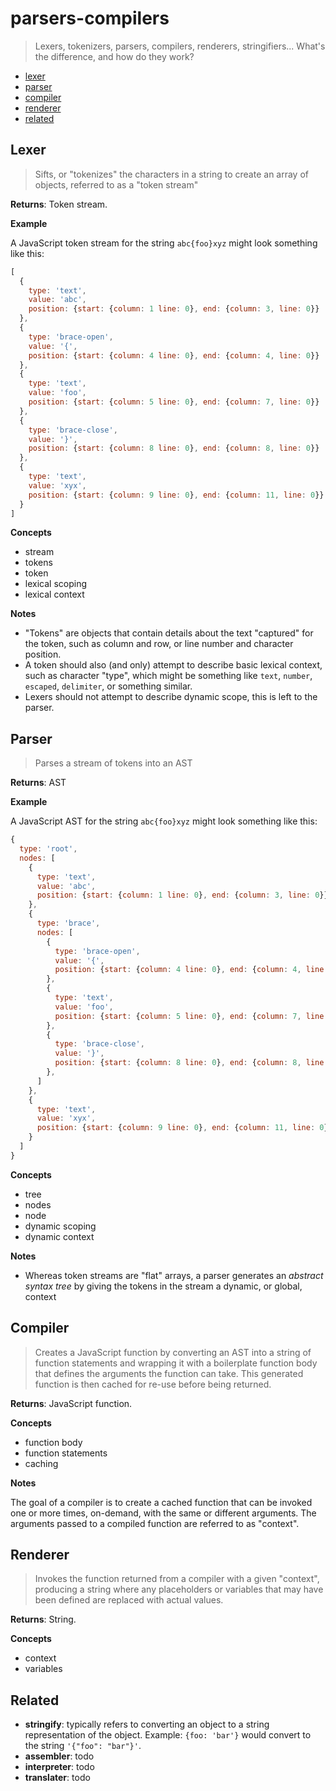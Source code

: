 # parsers-compilers

> Lexers, tokenizers, parsers, compilers, renderers, stringifiers... What's the difference, and how do they work? 

- [lexer](#lexer)
- [parser](#parser)
- [compiler](#compiler)
- [renderer](#renderer)
- [related](#related)

## Lexer

> Sifts, or "tokenizes" the characters in a string to create an array of objects, referred to as a "token stream"

**Returns**: Token stream.

**Example**

A JavaScript token stream for the string `abc{foo}xyz` might look something like this:

```js
[
  {
    type: 'text',
    value: 'abc',
    position: {start: {column: 1 line: 0}, end: {column: 3, line: 0}}
  },
  {
    type: 'brace-open',
    value: '{',
    position: {start: {column: 4 line: 0}, end: {column: 4, line: 0}}
  },
  {
    type: 'text',
    value: 'foo',
    position: {start: {column: 5 line: 0}, end: {column: 7, line: 0}}
  },
  {
    type: 'brace-close',
    value: '}',
    position: {start: {column: 8 line: 0}, end: {column: 8, line: 0}}
  },
  {
    type: 'text',
    value: 'xyx',
    position: {start: {column: 9 line: 0}, end: {column: 11, line: 0}}
  }
]
```

**Concepts**

- stream
- tokens
- token
- lexical scoping
- lexical context

**Notes**

- "Tokens" are objects that contain details about the text "captured" for the token, such as column and row, or line number and character position.
- A token should also (and only) attempt to describe basic lexical context, such as character "type", which might be something like `text`, `number`, `escaped`, `delimiter`, or something similar.
- Lexers should not attempt to describe dynamic scope, this is left to the parser.  

## Parser

> Parses a stream of tokens into an AST

**Returns**: AST

**Example**

A JavaScript AST for the string `abc{foo}xyz` might look something like this:

```js
{
  type: 'root',
  nodes: [
    {
      type: 'text',
      value: 'abc',
      position: {start: {column: 1 line: 0}, end: {column: 3, line: 0}}
    },
    {
      type: 'brace',
      nodes: [
        {
          type: 'brace-open',
          value: '{',
          position: {start: {column: 4 line: 0}, end: {column: 4, line: 0}}
        },
        {
          type: 'text',
          value: 'foo',
          position: {start: {column: 5 line: 0}, end: {column: 7, line: 0}}
        },
        {
          type: 'brace-close',
          value: '}',
          position: {start: {column: 8 line: 0}, end: {column: 8, line: 0}}
        },
      ]
    },
    {
      type: 'text',
      value: 'xyx',
      position: {start: {column: 9 line: 0}, end: {column: 11, line: 0}}
    }
  ]
}
```

**Concepts**

- tree
- nodes
- node
- dynamic scoping
- dynamic context

**Notes**

- Whereas token streams are "flat" arrays, a parser generates an _abstract syntax tree_ by giving the tokens in the stream a dynamic, or global, context

## Compiler

> Creates a JavaScript function by converting an AST into a string of function statements and wrapping it with a boilerplate function body that defines the arguments the function can take. This generated function is then cached for re-use before being returned.

**Returns**: JavaScript function.

**Concepts**

- function body
- function statements
- caching

**Notes**

The goal of a compiler is to create a cached function that can be invoked one or more times, on-demand, with the same or different arguments. The arguments passed to a compiled function are referred to as "context".

## Renderer

> Invokes the function returned from a compiler with a given "context", producing a string where any placeholders or variables that may have been defined are replaced with actual values.

**Returns**: String.

**Concepts**

- context
- variables

## Related

- **stringify**: typically refers to converting an object to a string representation of the object. Example: `{foo: 'bar'}` would convert to the string `'{"foo": "bar"}'`.
- **assembler**: todo
- **interpreter**: todo
- **translater**: todo